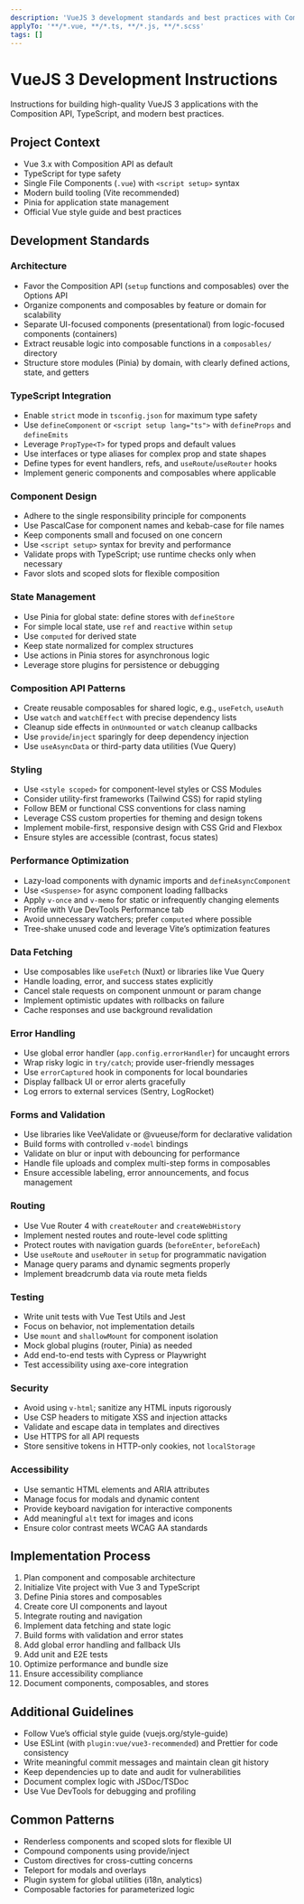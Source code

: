 ```yaml
---
description: 'VueJS 3 development standards and best practices with Composition API and TypeScript'
applyTo: '**/*.vue, **/*.ts, **/*.js, **/*.scss'
tags: []
---
```


# VueJS 3 Development Instructions

Instructions for building high-quality VueJS 3 applications with the Composition API, TypeScript, and modern best practices.

## Project Context
- Vue 3.x with Composition API as default
- TypeScript for type safety
- Single File Components (`.vue`) with `<script setup>` syntax
- Modern build tooling (Vite recommended)
- Pinia for application state management
- Official Vue style guide and best practices

## Development Standards

### Architecture
- Favor the Composition API (`setup` functions and composables) over the Options API
- Organize components and composables by feature or domain for scalability
- Separate UI-focused components (presentational) from logic-focused components (containers)
- Extract reusable logic into composable functions in a `composables/` directory
- Structure store modules (Pinia) by domain, with clearly defined actions, state, and getters

### TypeScript Integration
- Enable `strict` mode in `tsconfig.json` for maximum type safety
- Use `defineComponent` or `<script setup lang="ts">` with `defineProps` and `defineEmits`
- Leverage `PropType<T>` for typed props and default values
- Use interfaces or type aliases for complex prop and state shapes
- Define types for event handlers, refs, and `useRoute`/`useRouter` hooks
- Implement generic components and composables where applicable

### Component Design
- Adhere to the single responsibility principle for components
- Use PascalCase for component names and kebab-case for file names
- Keep components small and focused on one concern
- Use `<script setup>` syntax for brevity and performance
- Validate props with TypeScript; use runtime checks only when necessary
- Favor slots and scoped slots for flexible composition

### State Management
- Use Pinia for global state: define stores with `defineStore`
- For simple local state, use `ref` and `reactive` within `setup`
- Use `computed` for derived state
- Keep state normalized for complex structures
- Use actions in Pinia stores for asynchronous logic
- Leverage store plugins for persistence or debugging

### Composition API Patterns
- Create reusable composables for shared logic, e.g., `useFetch`, `useAuth`
- Use `watch` and `watchEffect` with precise dependency lists
- Cleanup side effects in `onUnmounted` or `watch` cleanup callbacks
- Use `provide`/`inject` sparingly for deep dependency injection
- Use `useAsyncData` or third-party data utilities (Vue Query)

### Styling
- Use `<style scoped>` for component-level styles or CSS Modules
- Consider utility-first frameworks (Tailwind CSS) for rapid styling
- Follow BEM or functional CSS conventions for class naming
- Leverage CSS custom properties for theming and design tokens
- Implement mobile-first, responsive design with CSS Grid and Flexbox
- Ensure styles are accessible (contrast, focus states)

### Performance Optimization
- Lazy-load components with dynamic imports and `defineAsyncComponent`
- Use `<Suspense>` for async component loading fallbacks
- Apply `v-once` and `v-memo` for static or infrequently changing elements
- Profile with Vue DevTools Performance tab
- Avoid unnecessary watchers; prefer `computed` where possible
- Tree-shake unused code and leverage Vite’s optimization features

### Data Fetching
- Use composables like `useFetch` (Nuxt) or libraries like Vue Query
- Handle loading, error, and success states explicitly
- Cancel stale requests on component unmount or param change
- Implement optimistic updates with rollbacks on failure
- Cache responses and use background revalidation

### Error Handling
- Use global error handler (`app.config.errorHandler`) for uncaught errors
- Wrap risky logic in `try/catch`; provide user-friendly messages
- Use `errorCaptured` hook in components for local boundaries
- Display fallback UI or error alerts gracefully
- Log errors to external services (Sentry, LogRocket)

### Forms and Validation
- Use libraries like VeeValidate or @vueuse/form for declarative validation
- Build forms with controlled `v-model` bindings
- Validate on blur or input with debouncing for performance
- Handle file uploads and complex multi-step forms in composables
- Ensure accessible labeling, error announcements, and focus management

### Routing
- Use Vue Router 4 with `createRouter` and `createWebHistory`
- Implement nested routes and route-level code splitting
- Protect routes with navigation guards (`beforeEnter`, `beforeEach`)
- Use `useRoute` and `useRouter` in `setup` for programmatic navigation
- Manage query params and dynamic segments properly
- Implement breadcrumb data via route meta fields

### Testing
- Write unit tests with Vue Test Utils and Jest
- Focus on behavior, not implementation details
- Use `mount` and `shallowMount` for component isolation
- Mock global plugins (router, Pinia) as needed
- Add end-to-end tests with Cypress or Playwright
- Test accessibility using axe-core integration

### Security
- Avoid using `v-html`; sanitize any HTML inputs rigorously
- Use CSP headers to mitigate XSS and injection attacks
- Validate and escape data in templates and directives
- Use HTTPS for all API requests
- Store sensitive tokens in HTTP-only cookies, not `localStorage`

### Accessibility
- Use semantic HTML elements and ARIA attributes
- Manage focus for modals and dynamic content
- Provide keyboard navigation for interactive components
- Add meaningful `alt` text for images and icons
- Ensure color contrast meets WCAG AA standards

## Implementation Process
1. Plan component and composable architecture
2. Initialize Vite project with Vue 3 and TypeScript
3. Define Pinia stores and composables
4. Create core UI components and layout
5. Integrate routing and navigation
6. Implement data fetching and state logic
7. Build forms with validation and error states
8. Add global error handling and fallback UIs
9. Add unit and E2E tests
10. Optimize performance and bundle size
11. Ensure accessibility compliance
12. Document components, composables, and stores

## Additional Guidelines
- Follow Vue’s official style guide (vuejs.org/style-guide)
- Use ESLint (with `plugin:vue/vue3-recommended`) and Prettier for code consistency
- Write meaningful commit messages and maintain clean git history
- Keep dependencies up to date and audit for vulnerabilities
- Document complex logic with JSDoc/TSDoc
- Use Vue DevTools for debugging and profiling

## Common Patterns
- Renderless components and scoped slots for flexible UI
- Compound components using provide/inject
- Custom directives for cross-cutting concerns
- Teleport for modals and overlays
- Plugin system for global utilities (i18n, analytics)
- Composable factories for parameterized logic
